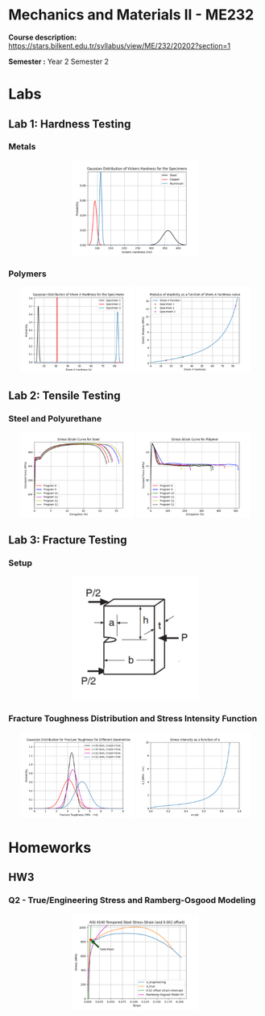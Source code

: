 # Mechanics and Materials II - ME232
**Course description:** https://stars.bilkent.edu.tr/syllabus/view/ME/232/20202?section=1

**Semester :** Year 2 Semester 2

# Labs
## Lab 1: Hardness Testing

### Metals

<p align="center">
  <img width=50% height=50% src="https://github.com/soly33tworks/ME-PHYS_Undergraduate_Courses/blob/main/ME232-Mechanics_n_Materials_II/assets/LB1_metal.png">
</p>

### Polymers

<p align="center">
  <img width=45% height=45% src="https://github.com/soly33tworks/ME-PHYS_Undergraduate_Courses/blob/main/ME232-Mechanics_n_Materials_II/assets/LB1_poly1.png">
  <img width=45% height=45% src="https://github.com/soly33tworks/ME-PHYS_Undergraduate_Courses/blob/main/ME232-Mechanics_n_Materials_II/assets/LB1_poly2.png">
</p>

## Lab 2: Tensile Testing

### Steel and Polyurethane
<p align="center">
  <img width=45% height=45% src="https://github.com/soly33tworks/ME-PHYS_Undergraduate_Courses/blob/main/ME232-Mechanics_n_Materials_II/assets/LB2_steel.png">
  <img width=45% height=45% src="https://github.com/soly33tworks/ME-PHYS_Undergraduate_Courses/blob/main/ME232-Mechanics_n_Materials_II/assets/LB2_poly.png">
</p>

## Lab 3: Fracture Testing

### Setup
<p align="center">
  <img width=50% height=50% src="https://github.com/soly33tworks/ME-PHYS_Undergraduate_Courses/blob/main/ME232-Mechanics_n_Materials_II/assets/LB3_setup.png">
</p>

### Fracture Toughness Distribution and Stress Intensity Function
<p align="center">
  <img width=45% height=45% src="https://github.com/soly33tworks/ME-PHYS_Undergraduate_Courses/blob/main/ME232-Mechanics_n_Materials_II/assets/LB3_fracture.png">
  <img width=45% height=45% src="https://github.com/soly33tworks/ME-PHYS_Undergraduate_Courses/blob/main/ME232-Mechanics_n_Materials_II/assets/LB3_Stress_int.png">  
</p>

# Homeworks

## HW3

### Q2 - True/Engineering Stress and Ramberg-Osgood Modeling

<p align="center">
  <img width=50% height=50% src="https://github.com/soly33tworks/ME-PHYS_Undergraduate_Courses/blob/main/ME232-Mechanics_n_Materials_II/assets/hw3q2.png">
</p>

